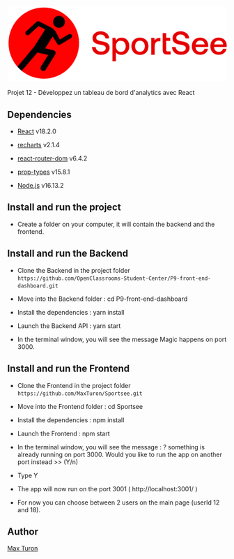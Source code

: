 ![logo-du-projet](https://github.com/MaxTuron/Sportsee/blob/master/src/assets/sportseeLogo.png?raw=true)

Projet 12 - Développez un tableau de bord d'analytics avec React

## Dependencies

- [React](https://reactjs.org/) v18.2.0

- [recharts](https://recharts.org/en-US) v2.1.4

- [react-router-dom](https://reactrouter.com/web/guides/quick-start) v6.4.2

- [prop-types](https://www.npmjs.com/package/prop-types) v15.8.1

- [Node.js](https://nodejs.org/en/) v16.13.2

## Install and run the project

- Create a folder on your computer, it will contain the backend and the frontend.

## Install and run the Backend

- Clone the Backend in the project folder
`https://github.com/OpenClassrooms-Student-Center/P9-front-end-dashboard.git`

- Move into the Backend folder : cd P9-front-end-dashboard

- Install the dependencies : yarn install

- Launch the Backend API : yarn start

- In the terminal window, you will see the message Magic happens on port 3000.

## Install and run the Frontend

- Clone the Frontend in the project folder
`https://github.com/MaxTuron/Sportsee.git`

- Move into the Frontend folder : cd Sportsee

- Install the dependencies : npm install

- Launch the Frontend : npm start

- In the terminal window, you will see the message : ? something is already running on port 3000. Would you like to run the app on another port instead >> (Y/n)

- Type Y

- The app will now run on the port 3001 ( http://localhost:3001/ )

- For now you can choose between 2 users on the main page (userId 12 and 18).

## Author

[Max Turon](https://github.com/MaxTuron)